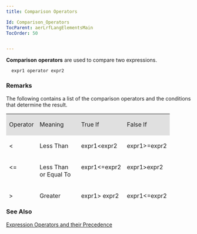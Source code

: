 ```yaml
---
title: Comparison Operators

Id: Comparison_Operators
TocParent: aerLrfLangElementsMain
TocOrder: 50


---
```


**Comparison** **operators** are used to compare two expressions. 

```
  expr1 operator expr2
```


### Remarks
The following contains a list of the comparison operators and the conditions that determine the result. 

<table id="Table2" style="MARGIN-LEFT: 0px; border-spacing: 0px" cellspacing="0" width="684" x-use-null-cells="x-use-null-cells" height="234"> <tr valign="top" style="x-cell-content-align: top"> <td colspan="1" rowspan="1" width="40" bgcolor="#e0e0e0"> <p class="TableHdg"> Operator 
</td>
        <td colspan="1" rowspan="1" width="97" bgcolor="#e0e0e0">

Meaning 
</td>
        <td colspan="1" rowspan="1" width="90" bgcolor="#e0e0e0">

True If 
</td>
        <td colspan="1" rowspan="1" width="96" bgcolor="#e0e0e0">

False If 
</td>
        </tr>
        <tr valign="top" style="x-cell-content-align: top">
            <td colspan="1" rowspan="1" width="40">

&lt; 
</td>
            <td colspan="1" rowspan="1" width="97">

Less Than 
</td>
            <td colspan="1" rowspan="1" width="90">

expr1&lt;expr2 
</td>
            <td colspan="1" rowspan="1" width="96">

expr1&gt;=expr2 
</td>
        </tr>
        <tr valign="top" style="x-cell-content-align: top">
            <td colspan="1" rowspan="1" width="40">

&lt;= 
</td>
            <td colspan="1" rowspan="1" width="97">

Less Than or Equal To 
</td>
            <td colspan="1" rowspan="1" width="90">

expr1&lt;=expr2 
</td>
            <td colspan="1" rowspan="1" width="96">

expr1&gt;expr2 
</td>
        </tr>
        <tr valign="top" style="x-cell-content-align: top">
            <td colspan="1" rowspan="1" width="40">

&gt; 
</td>
            <td colspan="1" rowspan="1" width="97">

Greater Than 
</td>
            <td colspan="1" rowspan="1" width="90">

expr1&gt; expr2 
</td>
            <td colspan="1" rowspan="1" width="96">

expr1&lt;=expr2 
</td>
        </tr>
        <tr valign="top" style="x-cell-content-align: top">
            <td colspan="1" rowspan="1" width="40">

&gt;= 
</td>
            <td colspan="1" rowspan="1" width="97">

Greater Than or Equal To 
</td>
            <td colspan="1" rowspan="1" width="90">

expr1&gt;=expr2 
</td>
            <td colspan="1" rowspan="1" width="96">

expr1&lt;expr2 
</td>
        </tr>
        <tr valign="top" style="x-cell-content-align: top">
            <td colspan="1" rowspan="1" width="40">

= 
</td>
            <td colspan="1" rowspan="1" width="97">

Equal To 
</td>
            <td colspan="1" rowspan="1" width="90">

expr1=expr2 
</td>
            <td colspan="1" rowspan="1" width="96">

expr1&lt;&gt;expr2 
</td>
        </tr>
        <tr valign="top" style="x-cell-content-align: top">
            <td colspan="1" rowspan="1" width="40">

&lt;&gt; 
</td>
            <td colspan="1" rowspan="1" width="97">

Not Equal To 
</td>
            <td colspan="1" rowspan="1" width="90">

expr1&lt;&gt;expr2 
</td>
            <td colspan="1" rowspan="1" width="96">

expr1=expr2 
</td>
        </tr>
</table>
        </p>

### See Also
[Expression Operators and their Precedence](Expression_Operators_and_their_Precedence.html) 
